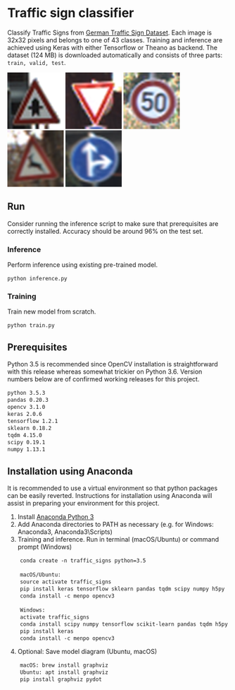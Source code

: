 # Traffic sign classifier

Classify Traffic Signs from [German Traffic Sign Dataset](http://benchmark.ini.rub.de/?section=gtsrb&subsection=dataset).
Each image is 32x32 pixels and belongs to one of 43 classes. Training and inference are achieved using Keras with either Tensorflow or Theano as backend.
The dataset (124 MB) is downloaded automatically and consists of three parts: `train, valid, test`.

![70](examples/sign_00070.png)
![178](examples/sign_00178.png)
![195](examples/sign_00195.png)
![323](examples/sign_00323.png)
![987](examples/sign_00987.png)

## Run

Consider running the inference script to make sure that prerequisites are correctly installed. Accuracy should be around 96% on the test set.

### Inference
Perform inference using existing pre-trained model.

    python inference.py

### Training
Train new model from scratch.

    python train.py

## Prerequisites

Python 3.5 is recommended since OpenCV installation is straightforward with this release whereas somewhat trickier on Python 3.6.
Version numbers below are of confirmed working releases for this project.

    python 3.5.3
    pandas 0.20.3
    opencv 3.1.0
    keras 2.0.6
    tensorflow 1.2.1
    sklearn 0.18.2
    tqdm 4.15.0
    scipy 0.19.1
    numpy 1.13.1

## Installation using Anaconda
It is recommended to use a virtual environment so that python packages can be easily reverted.
Instructions for installation using Anaconda will assist in preparing your environment for this project.

1. Install [Anaconda Python 3](https://www.continuum.io/downloads)
2. Add Anaconda directories to PATH as necessary (e.g. for Windows: Anaconda3, Anaconda3\\Scripts)
3. Training and inference. Run in terminal (macOS/Ubuntu) or command prompt (Windows)

```
    conda create -n traffic_signs python=3.5

    macOS/Ubuntu:
    source activate traffic_signs
    pip install keras tensorflow sklearn pandas tqdm scipy numpy h5py
    conda install -c menpo opencv3

    Windows:
    activate traffic_signs
    conda install scipy numpy tensorflow scikit-learn pandas tqdm h5py
    pip install keras
    conda install -c menpo opencv3
```
4. Optional: Save model diagram (Ubuntu, macOS)
```
    macOS: brew install graphviz
    Ubuntu: apt install graphviz
    pip install graphviz pydot
```
